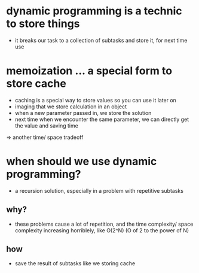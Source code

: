 # dynamic programming is a technic to store things
- it breaks our task to a collection of subtasks and store it, for next time use

# memoization ... a special form to store cache
- caching is a special way to store values so you can use it later on
- imaging that we store calculation in an object
- when a new parameter passed in, we store the solution
- next time when we encounter the same parameter, we can directly get the value and saving time

=> another time/ space tradeoff

# when should we use dynamic programming?
- a recursion solution, especially in a problem with repetitive subtasks

## why?
- these problems cause a lot of repetition, and the time complexity/ space complexity increasing horriblely, like O(2^N) (O of 2 to the power of N)

## how
- save the result of subtasks like we storing cache
